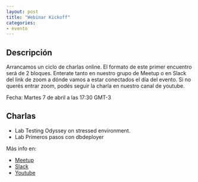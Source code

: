 ```yaml
---
layout: post
title: "Webinar Kickoff" 
categories:
- evento
---
```

## Descripción

Arrancamos un ciclo de charlas online. El formato de este primer encuentro será de 2 bloques.
Enterate tanto en nuestro grupo de Meetup o en Slack del link de zoom a dónde vamos a estar conectados el día del evento.
Si no querés entrar zoom, podés seguir la charla en nuestro canal de youtube.

Fecha: Martes 7 de abril a las 17:30 GMT-3

## Charlas

* Lab Testing Odyssey on stressed environment.
* Lab Primeros pasos con dbdeployer


Más info en:
- [Meetup](https://www.meetup.com/CanalDBA-Meetup-Group/) 
- [Slack](https://join.slack.com/t/canaldba/shared_invite/zt-4hzvukwn-IUfhS06dLXFPl3ohcCfKeQ)
- [Youtube](https://www.youtube.com/channel/UC0S-8mapRuelUNQxDPi7vbw)
